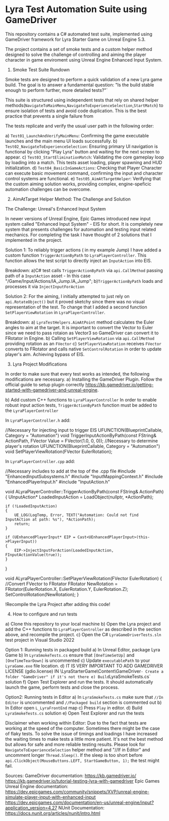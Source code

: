 # Lyra Test Automation Suite using GameDriver


This repository contains a C# automated test suite, implemented using GameDriver framework for Lyra Starter Game on Unreal Engine 5.3.

The project contains a set of smoke tests and a custom helper method designed to solve the challenge of controlling and aiming the player character in game enviroment using  Unreal Engine Enhanced Input System.


1. Smoke Test Suite Rundown

Smoke tests are designed to perform a quick validation of a new Lyra game build. The goal is to answer a fundamental question: "Is the build stable enough to perform further, more detailed tests?"`

This suite is structured using independent tests that rely on shared helper methods(`NavigateToMainMenu`,`NavigateToExperienceSelection`,`StartMatch`) to ensure isolation of tests and avoid code duplication. This is the best practice that prevents a single failure from

The tests replicate and verify the usual user path in the following order:

a) `Test01_LaunchAndVerifyMainMenu`: Confirming the game executable launches and the main menu UI loads successfully.
b) `Test02_NavigateToExperienceSelection`: Ensuring primary UI navigation is functional by clicking "Play Lyra" button and waiting for the next screen to appear.
c) `Test03_StartEliminationMatch`: Validating the core gameplay loop by loading into a match. This tests asset loading, player spawning and HUD initialization.
d) `Test04_BasicInGameActions`: Checking that Player Character can execute basic movement command, confirming the input and character control systems are functional.
e) `Test05_AimAtTargetHelper`: Verifying that the custom aiming solution works, providing complex, engine-speficic automation challenges can be overcome.


2. AimAtTarget Helper Method: The Challenge and Solution


The Challenge: Unreal's Enhanced Input System

In newer versions of Unreal Engine, Epic Games introduced new input system called "Enhanced Input System" - EIS for short. It is completely new system that presents challenges for automation and testing input related mechanics. For completing the task I have thought of 2 solutions that I implemented in the project.

Solution 1:
To reliably trigger actions ( in my example Jump) I have added a custom function `TriggerActionByPath` to `LyraPlayerController`. This function allows the test script to directly inject an `InputAction` into EIS.

Breakdown:
a)C# test calls `TriggerActionByPath` via `api.CallMethod` passing path of a `InputAction` asset - In this case "/Game/Input/Actions/IA_Jump.IA_Jump";
b)`TriggerActionByPath` loads and processes it via `InjectInputForAction`

Solution 2:
For the aiming, I initially attempted to just rely on `api.RotateObject()` but it proved sketchy since there was no visual representation of the test. To change that I added a second function `SetPlayerViewRotation` in `LyraPlayerController`.

Breakdown:
a) `LyraTestHelpers.AimAtPoint` method calculates the Euler angles to aim at the target. It is important to convert the Vector to Euler since we need to pass rotaion as Vector3 so GameDriver can convert it to FRotator in Engine.
b) Calling `SetPlayerViewRotation` via `api.CallMethod` providing rotation as an `FVector`
c) `SetPlayerViewRotation` receives `FVector` converts to FRotator and calls native `SetControlRotation` in order to update player's aim. Achieving bypass of EIS.


3. Lyra Project Modifications

In order to make sure that every test works as intended, the following modifications are necessary.
a) Installing the GameDriver Plugin.
	Follow the official guide to setup plugin correctly https://kb.gamedriver.io/getting-started-with-gamedriver-and-unreal-engine.

b) Add custom C++ functions to `LyraPlayerController`
	In order to  enable robust input action tests, `TriggerActionByPath` function must be added to the `LyraPlayerController`

In `LyraPlayerController.h` add:

//Necessary for injecting input to trigger EIS
UFUNCTION(BlueprintCallable, Category = "Automation")
void TriggerInputActionByPath(const FString\& ActionPath, FVector Value = FVector(1.0, 0, 0));
//Necessary to determine player's rotation
UFUNCTION(BlueprintCallable, Category = "Automation")
void SetPlayerViewRotation(FVector EulerRotation);


In `LyraPlayerController.cpp` add:

//Necessary includes to add at the top of the .cpp file
#include "EnhancedInputSubsystems.h"
#include "InputMappingContext.h"
#include "EnhancedPlayerInput.h"
#include "InputAction.h"


void ALyraPlayerController::TriggerActionByPath(const FString& ActionPath)
{
	UInputAction* LoadedInputAction = LoadObject<UInputAction>(nullptr, *ActionPath);

	if (!LoadedInputAction)
	{
		UE_LOG(LogTemp, Error, TEXT("Automation: Could not find InputAction at path: %s"), *ActionPath);
		return;
	}

	if (UEnhancedPlayerInput* EIP = Cast<UEnhancedPlayerInput>(this->PlayerInput))
	{
		EIP->InjectInputForAction(LoadedInputAction, FInputActionValue(true));
	}
}

void ALyraPlayerController::SetPlayerViewRotation(FVector EulerRotation)
{
	//Convert FVector to FRotator
	FRotator NewRotation = FRotator(EulerRotation.X, EulerRotation.Y, EulerRotation.Z);
	SetControlRotation(NewRotation);
}

!Recompile the Lyra Project after adding this code!
 

4. How to configure and run tests

a) Clone this repository to your local machine
b) Open the Lyra project and add the C++ functions to `LyraPlayerController` as described in the section above, and recompile the project.
c) Open the C# `LyraGameDriverTests.sln` test project in Visual Studio 2022

Option 1: Running tests in packaged build
a) In Unreal Editor, package Lyra Game
b) In `LyraSmokeTests.cs` ensure that `[OneTimeSetUp]` and `[OneTimeTearDown]` is uncommented
c) Update `executablePath` to your `LyraGame.exe` file location.
d) IT IS VERY IMPORTANT TO ADD GAMEDRIVER LICENSE (gdio.license) IN \LyraStarterGame\Content\GameDriver` - Create a folder "GameDriver" if it's not there
e) Build `LyraSmokeTests.cs` solution
f) Open Test Explorer and run the tests. It should automatically launch the game, perform tests and close the process.

Option2: Running tests in Editor
a) In `LyraSmokeTests.cs` make sure that `//In Editor` is uncommented and `//Packaged build` section is commented out
b) In Editor open `L_LyraFrontEnd` map
c) Press `Play` in editor.
d) Build `LyraSmokeTests.cs` solution
e) Open Test Explorer and run the tests

Disclaimer when working within Editor:
Due to the fact that tests are working at the speed of the computer. Sometimes there might be the case of flaky tests. To solve the issue of timings and loadings I have increased the waiting times to make tests a little more patient. It's not the best method but allows for safe and more reliable testing results. Please look for  `NavigateToExperienceSelection` helper method and "//If in Editor" and uncomment longer `Thread.Sleep()`. If the sleep is too short before `api.ClickObject(MouseButtons.LEFT, StartGameButton, 1);` the test might fail.


Sources:
GameDriver documentation:
https://kb.gamedriver.io/
https://kb.gamedriver.io/tutorial-testing-lyra-with-gamedriver
Epic Games Unreal Engine documentation:
https://dev.epicgames.com/community/snippets/XVP/unreal-engine-simulate-player-input-with-enhanced-input
https://dev.epicgames.com/documentation/en-us/unreal-engine/input?application_version=4.27
NUnit Documentation:
https://docs.nunit.org/articles/nunit/intro.html
